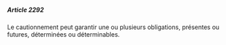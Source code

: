 ##### Article 2292

Le cautionnement peut garantir une ou plusieurs obligations, présentes ou futures, déterminées ou déterminables.

